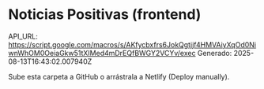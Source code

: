 # Noticias Positivas (frontend)

API_URL: https://script.google.com/macros/s/AKfycbxfrs6JokQgtjjf4HMVAiyXqOd0NiwnWhOM0OeiaGkw51tXIMed4mDrEQfBWGY2VCYv/exec
Generado: 2025-08-13T16:43:02.007940Z

Sube esta carpeta a GitHub o arrástrala a Netlify (Deploy manually).
